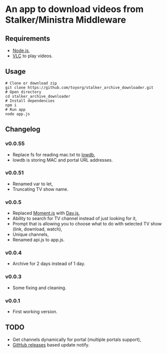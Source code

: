 # An app to download videos from Stalker/Ministra Middleware
## Requirements
- [Node.js](https://nodejs.org/en/),
- [VLC](https://www.videolan.org/vlc/index.html) to play videos.
## Usage
```console
# Clone or download zip
git clone https://github.com/toyorg/stalker_archive_downloader.git
# Open directory
cd stalker_archive_downloader
# Install dependencies
npm i
# Run app
node app.js
```
## Changelog
### v0.0.55
- Replace fs for reading mac.txt to [lowdb](https://github.com/typicode/lowdb),
- lowdb is storing MAC and portal URL addresses.
### v0.0.51
- Renamed var to let,
- Truncating TV show name.
### v0.0.5
- Replaced [Moment.js](https://momentjs.com/) with [Day.js](https://github.com/xx45/dayjs),
- Ability to search for TV channel instead of just looking for it,
- Prompt that is allowing you to choose what to do with selected TV show (link, download, watch),
- Unique channels,
- Renamed api.js to app.js.
### v0.0.4
- Archive for 2 days instead of 1 day.
### v0.0.3
- Some fixing and cleaning.
### v0.0.1
- First working version.
## TODO
- Get channels dynamically for portal (multiple portals support),
- [GitHub releases](https://api.github.com/repos/toyorg/stalker_archive_downloader/releases) based update notify.